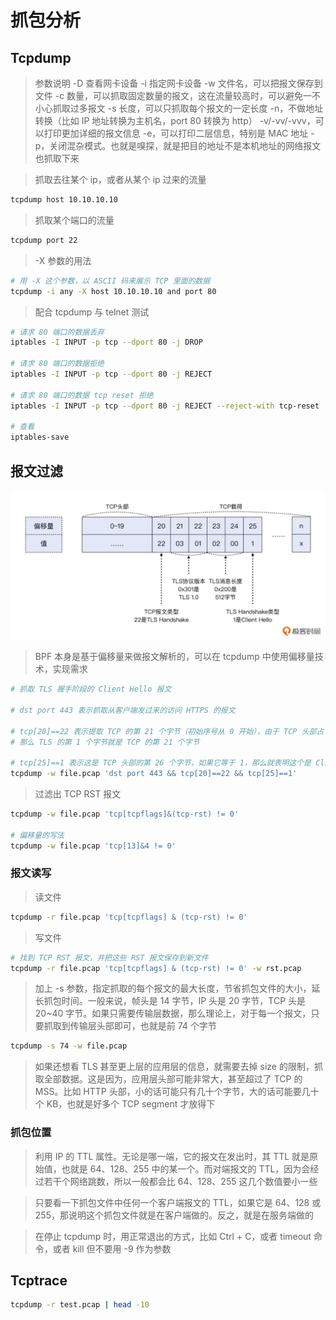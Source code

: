 # 抓包分析

## Tcpdump

> 参数说明
> -D 查看网卡设备
> -i 指定网卡设备
> -w 文件名，可以把报文保存到文件
> -c 数量，可以抓取固定数量的报文，这在流量较高时，可以避免一不小心抓取过多报文
> -s 长度，可以只抓取每个报文的一定长度
> -n，不做地址转换（比如 IP 地址转换为主机名，port 80 转换为 http）
> -v/-vv/-vvv，可以打印更加详细的报文信息
> -e，可以打印二层信息，特别是 MAC 地址
> -p，关闭混杂模式。也就是嗅探，就是把目的地址不是本机地址的网络报文也抓取下来

> 抓取去往某个 ip，或者从某个 ip 过来的流量

```bash
tcpdump host 10.10.10.10
```

> 抓取某个端口的流量

```bash
tcpdump port 22
```

> -X 参数的用法

```bash
# 用 -X 这个参数，以 ASCII 码来展示 TCP 里面的数据
tcpdump -i any -X host 10.10.10.10 and port 80
```

> 配合 tcpdump 与 telnet 测试

```bash
# 请求 80 端口的数据丢弃
iptables -I INPUT -p tcp --dport 80 -j DROP

# 请求 80 端口的数据拒绝
iptables -I INPUT -p tcp --dport 80 -j REJECT

# 请求 80 端口的数据 tcp reset 拒绝
iptables -I INPUT -p tcp --dport 80 -j REJECT --reject-with tcp-reset

# 查看
iptables-save
```

## 报文过滤

![](media/16604624014622/16604625143072.jpg)

> BPF 本身是基于偏移量来做报文解析的，可以在 tcpdump 中使用偏移量技术，实现需求

```bash
# 抓取 TLS 握手阶段的 Client Hello 报文

# dst port 443 表示抓取从客户端发过来的访问 HTTPS 的报文

# tcp[20]==22 表示提取 TCP 的第 21 个字节（初始序号从 0 开始），由于 TCP 头部占 20 字节，TLS 又是 TCP 的载荷，
# 那么 TLS 的第 1 个字节就是 TCP 的第 21 个字节

# tcp[25]==1 表示这是 TCP 头部的第 26 个字节，如果它等于 1，那么就表明这个是 Client Hello 类型的 TLS 握手报文
tcpdump -w file.pcap 'dst port 443 && tcp[20]==22 && tcp[25]==1'
```

> 过滤出 TCP RST 报文

```bash
tcpdump -w file.pcap 'tcp[tcpflags]&(tcp-rst) != 0'

# 偏移量的写法
tcpdump -w file.pcap 'tcp[13]&4 != 0'
```

### 报文读写
> 读文件

```bash
tcpdump -r file.pcap 'tcp[tcpflags] & (tcp-rst) != 0'
```

> 写文件

```bash
# 找到 TCP RST 报文，并把这些 RST 报文保存到新文件
tcpdump -r file.pcap 'tcp[tcpflags] & (tcp-rst) != 0' -w rst.pcap
```

> 加上 -s 参数，指定抓取的每个报文的最大长度，节省抓包文件的大小，延长抓包时间。一般来说，帧头是 14 字节，IP 头是 20 字节，TCP 头是 20~40 字节。如果只需要传输层数据，那么理论上，对于每一个报文，只要抓取到传输层头部即可，也就是前 74 个字节

```bash
tcpdump -s 74 -w file.pcap
```

> 如果还想看 TLS 甚至更上层的应用层的信息，就需要去掉 size 的限制，抓取全部数据。这是因为，应用层头部可能非常大，甚至超过了 TCP 的 MSS。比如 HTTP 头部，小的话可能只有几十个字节，大的话可能要几十个 KB，也就是好多个 TCP segment 才放得下

### 抓包位置
> 利用 IP 的 TTL 属性。无论是哪一端，它的报文在发出时，其 TTL 就是原始值，也就是 64、128、255 中的某一个。而对端报文的 TTL，因为会经过若干个网络跳数，所以一般都会比 64、128、255 这几个数值要小一些

> 只要看一下抓包文件中任何一个客户端报文的 TTL，如果它是 64、128 或 255，那说明这个抓包文件就是在客户端做的。反之，就是在服务端做的

> 在停止 tcpdump 时，用正常退出的方式，比如 Ctrl + C，或者 timeout 命令，或者 kill 但不要用 -9 作为参数

## Tcptrace
```bash
tcpdump -r test.pcap | head -10
```